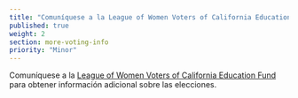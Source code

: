 ```yaml
---
title: "Comuníquese a la League of Women Voters of California Education Fund"
published: true
weight: 2
section: more-voting-info
priority: "Minor"
---
```

Comuníquese a la [League of Women Voters of California Education Fund](https://cavotes.org/) para obtener información adicional sobre las elecciones.  
